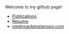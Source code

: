 Welcome to my github page!
- [Publications](https://orcid.org/0000-0002-7531-5280)
- [Resume](https://drive.google.com/file/d/1eN1ETK6C2POxKbCWYvH4jijPm-7VTup5/view?usp=sharing)
- [me@mackenzienoon.com](mailto:me@mackenzienoon.com)

<!--
**saarantras/saarantras** is a ✨ _special_ ✨ repository because its `README.md` (this file) appears on your GitHub profile.

Here are some ideas to get you started:

- 🔭 I’m currently working on ...
- 🌱 I’m currently learning ...
- 👯 I’m looking to collaborate on ...
- 🤔 I’m looking for help with ...
- 💬 Ask me about ...
- 📫 How to reach me: ...
- 😄 Pronouns: ...
- ⚡ Fun fact: ...
-->
